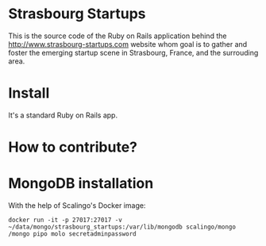 # Strasbourg Startups

This is the source code of the Ruby on Rails application behind the http://www.strasbourg-startups.com website whom goal is to gather and foster the emerging startup scene in Strasbourg, France, and the surrouding area.

# Install

It's a standard Ruby on Rails app.

# How to contribute?

# MongoDB installation

With the help of Scalingo's Docker image:

```
docker run -it -p 27017:27017 -v ~/data/mongo/strasbourg_startups:/var/lib/mongodb scalingo/mongo /mongo pipo molo secretadminpassword
```
